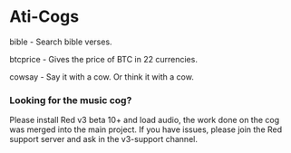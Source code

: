# Ati-Cogs

bible - Search bible verses.

btcprice - Gives the price of BTC in 22 currencies.

cowsay - Say it with a cow. Or think it with a cow.



### Looking for the music cog?

Please install Red v3 beta 10+ and load audio, the work done on the cog was merged into the main project. If you have issues, please join the Red support server and ask in the v3-support channel.
